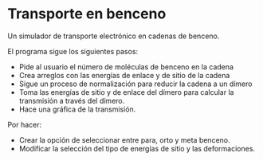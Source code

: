 # Transporte en benceno
Un simulador de transporte electrónico en cadenas de benceno.

El programa sigue los siguientes pasos:
* Pide al usuario el número de moléculas de benceno en la cadena
* Crea arreglos con las energías de enlace y de sitio de la cadena
* Sigue un proceso de normalización para reducir la cadena a un dímero
* Toma las energías de sitio y de enlace del dímero para calcular la transmisión a través
  del dímero.
* Hace una gráfica de la transmisión.

Por hacer:
* Crear la opción de seleccionar entre para, orto y meta benceno.
* Modificar la selección del tipo de energías de sitio y las deformaciones.
